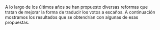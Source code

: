A lo largo de los últimos años se han propuesto diversas reformas que tratan de mejorar la forma de traducir los votos a escaños. A continuación mostramos los resultados que se obtendrían con algunas de esas propuestas.
